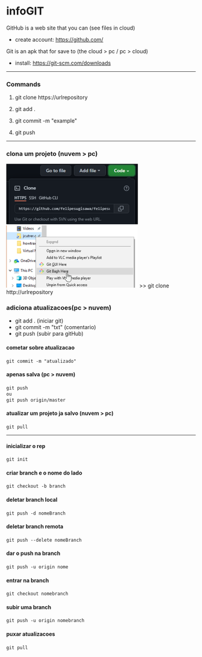 # infoGIT

GitHub is a web site that you can (see files in cloud)                                                                                                                       
- create account: https://github.com/                                                                                                                                           
 
Git is an  apk that for save to (the cloud > pc / pc > cloud)                                                                                                                               
- install: https://git-scm.com/downloads
------------------------------------------------------------------------------------------------------------------------------                                                                                                                                                                                 
### Commands
1. git clone https://urlrepository

2. git add .
3. git commit -m "example"
4. git push
                                                                                                                                                                                 
------------------------------------------------------------------------------------------------------------------------------                                                                                                                                                                                                                 
### clona um projeto (nuvem > pc)
  <img src="./img/gitclone.PNG" width="350" title="hover text">
  <img src="./img/gitBash.png" width="350" title="hover text">
>> git clone http://urlrepository

### adiciona atualizacoes(pc > nuvem)
- git add . (iniciar git)
- git commit -m "txt" (comentario)
- git push (subir para gitHub)

#### cometar sobre atualizacao
```
git commit -m "atualizado"
```
#### apenas salva (pc > nuvem)
```
git push 
ou
git push origin/master
```
#### atualizar um projeto ja salvo (nuvem > pc)
```
git pull
```
------------------------------------------------------------------------------------------------------------------------------
                                                                                                                                                                                 
#### inicializar o rep                                                                                                                                                           
```
git init
```
#### criar branch e o nome do lado                                                                                                                                               
```
git checkout -b branch        
```
#### deletar branch local                                                                                                                                                       
```
git push -d nomeBranch
```
#### deletar branch remota                                                                                                                                                       
```
git push --delete nomeBranch
```
#### dar o push na branch                                                                                                                                                       
```
git push -u origin nome
```
#### entrar na branch                                                                                                                                                           
```
git checkout nomebranch
```
#### subir uma branch                                                                                                                                                           
```
git push -u origin nomebranch
```
#### puxar atualizacoes                                                                                                                                                         
```
git pull
```
